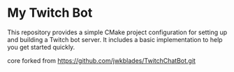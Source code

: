 # My Twitch Bot

This repository provides a simple CMake project configuration for setting up and building a Twitch bot server. It includes a basic implementation to help you get started quickly.

core forked from https://github.com/jwkblades/TwitchChatBot.git


